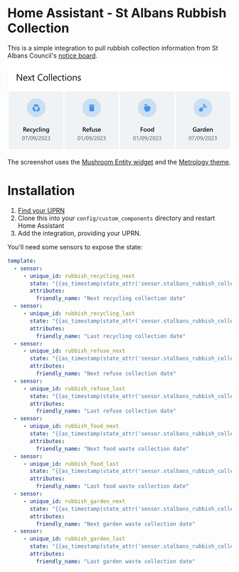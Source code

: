 # Home Assistant - St Albans Rubbish Collection

This is a simple integration to pull rubbish collection information from St Albans Council's [notice board](https://gis.stalbans.gov.uk/NoticeBoard9/NoticeBoard.aspx). 

![Widgets on a Lovelace dashboard](widgets.png)

The screenshot uses the [Mushroom Entity widget](https://github.com/piitaya/lovelace-mushroom) and the [Metrology theme](https://github.com/Madelena/Metrology-for-Hass).

# Installation

1. [Find your UPRN](https://www.findmyaddress.co.uk/)
2. Clone this into your `config/custom_components` directory and restart Home Assistant
3. Add the integration, providing your UPRN.

You'll need some sensors to expose the state:

```yaml
template:
  - sensor:
     - unique_id: rubbish_recycling_next
       state: "{{as_timestamp(state_attr('sensor.stalbans_rubbish_collection_<your uprn>', 'CollectDomesticRecycling')['next']) | timestamp_custom('%d/%m/%Y') }}"
       attributes:
         friendly_name: "Next recycling collection date"
  - sensor:
     - unique_id: rubbish_recycling_last
       state: "{{as_timestamp(state_attr('sensor.stalbans_rubbish_collection_<your uprn>', 'CollectDomesticRecycling')['last']) | timestamp_custom('%d/%m/%Y') }}"
       attributes:
         friendly_name: "Last recycling collection date"
  - sensor:
     - unique_id: rubbish_refuse_next
       state: "{{as_timestamp(state_attr('sensor.stalbans_rubbish_collection_<your uprn>', 'CollectDomesticRefuse')['next']) | timestamp_custom('%d/%m/%Y') }}"
       attributes:
         friendly_name: "Next refuse collection date"
  - sensor:
     - unique_id: rubbish_refuse_last
       state: "{{as_timestamp(state_attr('sensor.stalbans_rubbish_collection_<your uprn>', 'CollectDomesticRefuse')['last']) | timestamp_custom('%d/%m/%Y') }}"
       attributes:
         friendly_name: "Last refuse collection date"
  - sensor:
     - unique_id: rubbish_food_next
       state: "{{as_timestamp(state_attr('sensor.stalbans_rubbish_collection_<your uprn>', 'CollectDomesticFood')['next']) | timestamp_custom('%d/%m/%Y') }}"
       attributes:
         friendly_name: "Next food waste collection date"
  - sensor:
     - unique_id: rubbish_food_last
       state: "{{as_timestamp(state_attr('sensor.stalbans_rubbish_collection_<your uprn>', 'CollectDomesticFood')['last']) | timestamp_custom('%d/%m/%Y') }}"
       attributes:
         friendly_name: "Last food waste collection date"
  - sensor:
     - unique_id: rubbish_garden_next
       state: "{{as_timestamp(state_attr('sensor.stalbans_rubbish_collection_<your uprn>', 'CollectDomesticPaidGarden')['next']) | timestamp_custom('%d/%m/%Y') }}"
       attributes:
         friendly_name: "Next garden waste collection date"
  - sensor:
     - unique_id: rubbish_garden_last
       state: "{{as_timestamp(state_attr('sensor.stalbans_rubbish_collection_<your uprn>', 'CollectDomesticPaidGarden')['last']) | timestamp_custom('%d/%m/%Y') }}"
       attributes:
         friendly_name: "Last garden waste collection date"
```
